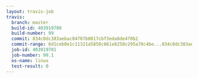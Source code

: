 ```yaml
---
layout: travis-job
travis:
  branch: master
  build-id: 403919700
  build-number: 99
  commit: 834c0dc383aebac84707b0817cbf3eda8de470b2
  commit-range: 6d1ceb0e1c11321a5850c861e8250c295a70c4be...834c0dc383aebac84707b0817cbf3eda8de470b2
  job-id: 403919701
  job-number: 99.1
  os-name: linux
  test-result: 0
---
```

